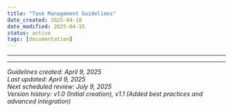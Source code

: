 ```yaml
---
title: "Task Management Guidelines"
date_created: 2025-04-10
date_modified: 2025-04-15
status: active
tags: [documentation]
---
```


---

---


*Guidelines created: April 9, 2025*  
*Last updated: April 9, 2025*  
*Next scheduled review: July 9, 2025*  
*Version history: v1.0 (Initial creation), v1.1 (Added best practices and advanced integration)*
